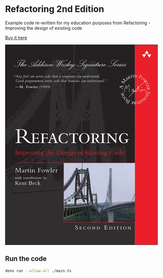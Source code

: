 # Refactoring 2nd Edition

Example code re-written for my education purposes from Refactoring - Improving the design of existing code

[Buy it here](https://www.informit.com/store/refactoring-improving-the-design-of-existing-code-9780134757599)

![refactoring](.github/refactoring.jpeg)

## Run the code

```bash
deno run --allow-all ./main.ts
```
